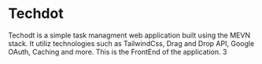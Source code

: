 # Techdot
Techodt is a simple task managment web application built using the MEVN stack. It utiliz technologies such as TailwindCss, Drag and Drop API, Google OAuth, Caching and more. This is the FrontEnd of the application.
3
